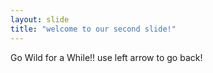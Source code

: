 ```yaml
---
layout: slide
title: "welcome to our second slide!"
---
```

Go Wild for a While!!
use left arrow to go back!

